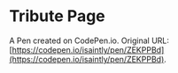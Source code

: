 # Tribute Page

A Pen created on CodePen.io. Original URL: [https://codepen.io/isaintly/pen/ZEKPPBd](https://codepen.io/isaintly/pen/ZEKPPBd).


